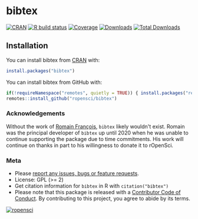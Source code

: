 # bibtex

<!-- badges: start -->
[![CRAN](https://www.r-pkg.org/badges/version/bibtex)](https://CRAN.R-project.org/package=bibtex) 
[![R build status](https://github.com/ropensci/bibtex/workflows/R-CMD-check/badge.svg)](https://github.com/ropensci/bibtex/actions)
[![Coverage](https://codecov.io/github/ropensci/bibtex/coverage.svg?branch=master)](https://codecov.io/gh/ropensci/bibtex/branch/master) 
[![Downloads](https://cranlogs.r-pkg.org/badges/bibtex)](https://cran.r-project.org/package=bibtex)
[![Total Downloads](https://cranlogs.r-pkg.org/badges/grand-total/bibtex?color=blue)](https://cran.r-project.org/package=bibtex)
<!-- badges: end -->

## Installation

You can install bibtex from [CRAN](https://cran.r-project.org) with:

```r
install.packages("bibtex")
```

You can install bibtex from GitHub with:

```r
if(!requireNamespace("remotes", quietly = TRUE)) { install.packages("remotes") }
remotes::install_github("ropensci/bibtex")
```

### Acknowledgements

Without the work of [Romain François](https://github.com/romainfrancois), `bibtex`
likely wouldn't exist. Romain was the principal developer of `bibtex` up until 
2020 when he was unable to continue supporting the package due to time 
commitments. His work will continue on thanks in part to his willingness to 
donate it to rOpenSci.

### Meta

- Please [report any issues, bugs or feature requests](https://github.com/ropensci/bibtex/issues).
- License: GPL (>= 2)
- Get citation information for `bibtex` in R with `citation("bibtex")`
- Please note that this package is released with a [Contributor Code of Conduct](https://ropensci.org/code-of-conduct/). By contributing to this project, you agree to abide by its terms.

[![ropensci](https://ropensci.org//public_images/github_footer.png)](https://ropensci.org/)
